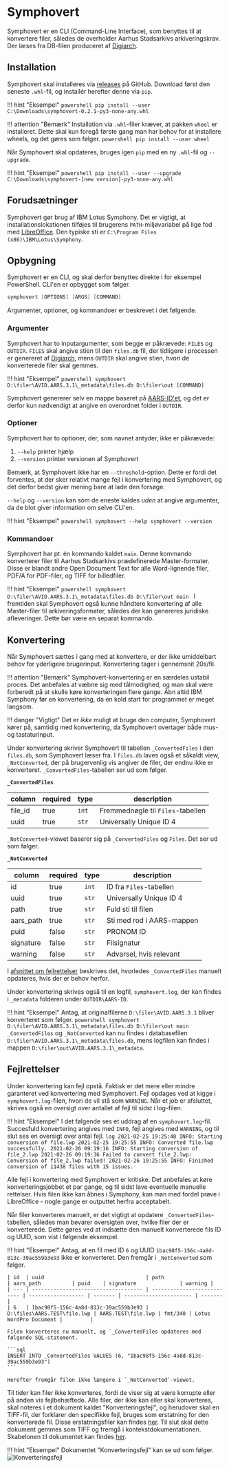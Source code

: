 # Symphovert
Symphovert er en CLI (Command-Line Interface), som benyttes til at konvertere filer, således de overholder Aarhus Stadsarkivs arkiveringskrav. Der læses fra DB-filen produceret af [Digiarch](digiarch.md).

## Installation
Symphovert skal installeres via [releases](https://github.com/aarhusstadsarkiv/symphovert/releases) på GitHub. Download først den seneste `.whl`-fil, og installér herefter denne via `pip`.

!!! hint "Eksempel"
    ```powershell
    pip install --user C:\Downloads\symphovert-0.2.1-py3-none-any.whl
    ```

!!! attention "Bemærk"
    Installation via `.whl`-filer kræver, at pakken `wheel` er installeret. Dette skal kun foregå første gang man har behov for at installere wheels, og det gøres som følger.
    ```powershell
    pip install --user wheel
    ```

Når Symphovert skal opdateres, bruges igen `pip` med en ny `.whl`-fil og `--upgrade`.

!!! hint "Eksempel"
    ```powershell
    pip install --user --upgrade C:\Downloads\symphovert-[new version]-py3-none-any.whl
    ```

## Forudsætninger
Symphovert gør brug af IBM Lotus Symphony. Det er vigtigt, at installationslokationen tilføjes til brugerens `PATH`-miljøvariabel på lige fod med [LibreOffice](libreoffice.md#systemmiljvariable). Den typiske sti er `C:\Program Files (x86)\IBM\Lotus\Symphony`.

## Opbygning
Symphovert er en CLI, og skal derfor benyttes direkte i for eksempel PowerShell. CLI'en er opbygget som følger.

```powershell
symphovert [OPTIONS] [ARGS] [COMMAND] 
```

Argumenter, optioner, og kommandoer er beskrevet i det følgende.

### Argumenter
Symphovert har to inputargumenter, som begge er påkrævede: `FILES` og `OUTDIR`. `FILES` skal angive stien til den `files.db` fil, der tidligere i processen er genereret af [Digiarch](digiarch.md), mens `OUTDIR` skal angive stien, hvori de konverterede filer skal gemmes.

!!! hint "Eksempel"
    ```powershell
    symphovert D:\filer\AVID.AARS.3.1\_metadata\files.db D:\filer\out [COMMAND]
    ```

Symphovert genererer selv en mappe baseret på [AARS-ID'et](../acquisition/acquiring-digital-material.md#identifikator), og det er derfor kun nødvendigt at angive en overordnet folder i `OUTDIR`.

### Optioner
Symphovert har to optioner, der, som navnet antyder, ikke er påkrævede:

1. `--help` printer hjælp
2. `--version` printer versionen af Symphovert

Bemærk, at Symphovert ikke har en `--threshold`-option. Dette er fordi det forventes, at der sker relativt mange fejl i konvertering med Symphovert, og det derfor bedst giver mening bare at lade den forsøge.


`--help` og `--version` kan som de eneste kaldes *uden* at angive argumenter, da de blot giver information om selve CLI'en.

!!! hint "Eksempel"
    ```powershell
    symphovert --help
    symphovert --version
    ```

### Kommandoer
Symphovert har pt. én kommando kaldet `main`. Denne kommando konverterer filer til Aarhus Stadsarkivs prædefinerede Master-formater. Disse er blandt andre Open Document Text for alle Word-lignende filer, PDF/A for PDF-filer, og TIFF for billedfiler.

!!! hint "Eksempel"
    ```powershell
    symphovert D:\filer\AVID.AARS.3.1\_metadata\files.db D:\filer\out main
    ```
I fremtiden skal Symphovert også kunne håndtere konvertering af alle Master-filer til arkiveringsformater, således der kan genereres juridiske afleveringer. Dette bør være en separat kommando.


## Konvertering
Når Symphovert sættes i gang med at konvertere, er der ikke umiddelbart behov for yderligere brugerinput. Konvertering tager i gennemsnit 20s/fil.

!!! attention "Bemærk"
    Symphovert-konvertering er en særdeles ustabil proces. Det anbefales at væbne sig med tålmodighed, og man skal være forberedt på at skulle køre konverteringen flere gange. Åbn altid IBM Symphony før en konvertering, da en kold start for programmet er meget langsom.

!!! danger "Vigtigt"
    Det er *ikke* muligt at bruge den computer, Symphovert kører på, samtidig med konvertering, da Symphovert overtager både mus- og tastaturinput.

Under konvertering skriver Symphovert til tabellen `_ConvertedFiles` i den `files.db`, som Symphovert læser fra. I `files.db` laves også et såkaldt view, `_NotConverted`, der på brugervenlig vis angiver de filer, der endnu ikke er konverteret. `_ConvertedFiles`-tabellen ser ud som følger.

**`_ConvertedFiles`**

| column  | required | type  | description                       |
| ------- | -------- | ----- | --------------------------------- |
| file_id | true     | `int` | Fremmednøgle til `Files`-tabellen |
| uuid    | true     | `str` | Universally Unique ID 4           |

`_NotConverted`-viewet baserer sig på `_ConvertedFiles` og `Files`. Det ser ud som følger.

**`_NotConverted`**

| column    | required | type  | description               |
| --------- | -------- | ----- | ------------------------- |
| id        | true     | `int` | ID fra `Files`-tabellen   |
| uuid      | true     | `str` | Universally Unique ID 4   |
| path      | true     | `str` | Fuld sti til filen        |
| aars_path | true     | `str` | Sti med rod i AARS-mappen |
| puid      | false    | `str` | PRONOM ID                 |
| signature | false    | `str` | Filsignatur               |
| warning   | false    | `str` | Advarsel, hvis relevant   |


I [afsnittet om fejlrettelser](#fejlrettelser) beskrives det, hvorledes `_ConvertedFiles` manuelt opdateres, hvis der er behov herfor.

Under konvertering skrives også til en logfil, `symphovert.log`, der kan findes i `_metadata` folderen under `OUTDIR\AARS-ID`.

!!! hint "Eksempel"
    Antag, at originalfilerne `D:\filer\AVID.AARS.3.1` bliver konverteret som følger.
    ```powershell
    symphovert D:\filer\AVID.AARS.3.1\_metadata\files.db D:\filer\out main
    ```
    `_ConvertedFiles` og `_NotConverted` kan nu findes i databasefilen `D:\filer\AVID.AARS.3.1\_metadata\files.db`, mens logfilen kan findes i mappen `D:\filer\out\AVID.AARS.3.1\_metadata`.



## Fejlrettelser
Under konvertering kan fejl opstå. Faktisk er det mere eller mindre garanteret ved konvertering med Symphovert. Fejl opdages ved at kigge i `symphovert.log`-filen, hvori de vil stå som `WARNING`. Når et job er afsluttet, skrives også en oversigt over antallet af fejl til sidst i log-filen.

!!! hint "Eksempel"
    I det følgende ses et uddrag af en `symphovert.log`-fil. Succesfuld konvertering angives med `INFO`, fejl angives med `WARNING`, og til slut ses en oversigt over antal fejl.
    ```log
    2021-02-25 19:25:48 INFO: Starting conversion of file.lwp
    2021-02-25 19:25:55 INFO: Converted file.lwp successfully.
    2021-02-26 09:19:16 INFO: Starting conversion of file_2.lwp
    2021-02-26 09:19:36 Failed to convert file_2.lwp: Conversion of file_2.lwp failed!
    2021-02-26 19:25:55 INFO: Finished conversion of 11438 files with 15 issues.
    ```

Alle fejl i konvertering med Symphovert er kritiske. Det anbefales at køre konverteringsjobbet et par gange, og til sidst lave eventuelle manuelle rettelser. Hvis filen ikke kan åbnes i Symphony, kan man med fordel prøve i LibreOffice - nogle gange er outputtet herfra acceptabelt.

Når filer konverteres manuelt, er det vigtigt at opdatere `_ConvertedFiles`-tabellen, således man bevarer oversigten over, hvilke filer der er konverterede. Dette gøres ved at indsætte den manuelt konverterede fils ID og UUID, som vist i følgende eksempel.

!!! hint "Eksempel"
    Antag, at en fil med ID `6` og UUID `1bac98f5-156c-4a8d-813c-39ac559b3e93` ikke er konverteret. Den fremgår i `_NotConverted` som følger.

    | id  | uuid                                 | path                        | aars_path          | puid    | signature              | warning |
    | --- | ------------------------------------ | --------------------------- | ------------------ | ------- | ---------------------- | ------- |
    | 6   | 1bac98f5-156c-4a8d-813c-39ac559b3e93 | D:\files\AARS.TEST\file.lwp | AARS.TEST\file.lwp | fmt/340 | Lotus WordPro Document |         |

    Filen konverteres nu manuelt, og `_ConvertedFiles opdateres med følgende SQL-statement.

    ```sql
    INSERT INTO _ConvertedFiles VALUES (6, "1bac98f5-156c-4a8d-813c-39ac559b3e93")
    ```

    Herefter fremgår filen ikke længere i `_NotConverted`-viewet.

Til tider kan filer ikke konverteres, fordi de viser sig at være korrupte eller på anden vis fejlbehæftede. Alle filer, der ikke kan eller skal konverteres, skal noteres i et dokument kaldet "Konverteringsfejl", og herudover skal en TIFF-fil, der forklarer den specifikke fejl, bruges som erstatning for den konverterede fil. Disse erstatningsfiler kan findes [her](https://github.com/aarhusstadsarkiv/symphovert/tree/master/symphovert/core/replacements). Til slut skal dette dokument gemmes som TIFF og fremgå i kontekstdokumentationen. Skabelonen til dokumentet kan findes [her](https://aarhuskommune.sharepoint.com/:w:/s/fnk-funksite3337/EX7fuN8PnqBKqwY5rrMfz2EBc0uF7Lld2Qz3WysfjIWgAw?e=A5tEOa).

!!! hint "Eksempel"
    Dokumentet "Konverteringsfejl" kan se ud som følger. 
    ![Konverteringsfejl](../img/konverteringsfejl.png)